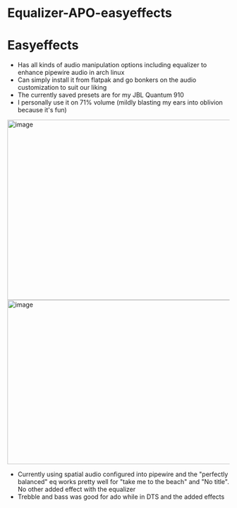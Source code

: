# Equalizer-APO-easyeffects

# Easyeffects

- Has all kinds of audio manipulation options including equalizer to enhance pipewire audio in arch linux
- Can simply install it from flatpak and go bonkers on the audio customization to suit our liking
- The currently saved presets are for my JBL Quantum 910 
- I personally use it on 71% volume (mildly blasting my ears into oblivion because it's fun) 
<img width="733" height="408" alt="image" src="https://github.com/user-attachments/assets/258c9947-40d0-471f-a42e-e541d2d0ec71" />
<img width="750" height="372" alt="image" src="https://github.com/user-attachments/assets/e0216efd-049b-4ffb-a733-d2ec6fb26e65" />

- Currently using spatial audio configured into pipewire and the "perfectly balanced" eq works pretty well for "take me to the beach" and "No title". No other added effect with the equalizer
- Trebble and bass was good for ado while in DTS and the added effects

